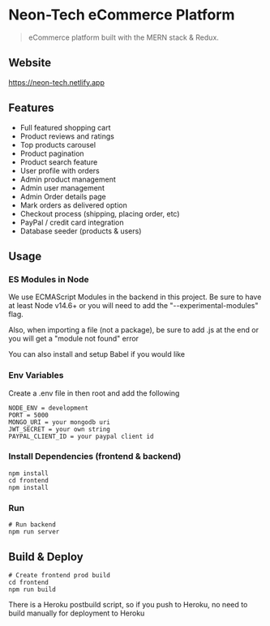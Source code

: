 # Neon-Tech eCommerce Platform

> eCommerce platform built with the MERN stack & Redux.

## Website

https://neon-tech.netlify.app

## Features

- Full featured shopping cart
- Product reviews and ratings
- Top products carousel
- Product pagination
- Product search feature
- User profile with orders
- Admin product management
- Admin user management
- Admin Order details page
- Mark orders as delivered option
- Checkout process (shipping, placing order, etc)
- PayPal / credit card integration
- Database seeder (products & users)

## Usage

### ES Modules in Node

We use ECMAScript Modules in the backend in this project. Be sure to have at least Node v14.6+ or you will need to add the "--experimental-modules" flag.

Also, when importing a file (not a package), be sure to add .js at the end or you will get a "module not found" error

You can also install and setup Babel if you would like

### Env Variables

Create a .env file in then root and add the following

```
NODE_ENV = development
PORT = 5000
MONGO_URI = your mongodb uri
JWT_SECRET = your own string
PAYPAL_CLIENT_ID = your paypal client id
```

### Install Dependencies (frontend & backend)

```
npm install
cd frontend
npm install
```

### Run

```
# Run backend
npm run server
```

## Build & Deploy

```
# Create frontend prod build
cd frontend
npm run build
```

There is a Heroku postbuild script, so if you push to Heroku, no need to build manually for deployment to Heroku
